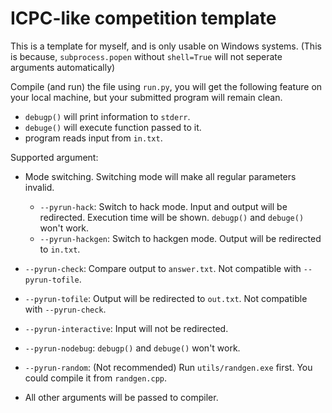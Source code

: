 # ICPC-like competition template

This is a template for myself, and is only usable on Windows systems. (This is because, `subprocess.popen` without `shell=True` will not seperate arguments automatically)

Compile (and run) the file using `run.py`, you will get the following feature on your local machine, but your submitted program will remain clean.

- `debugp()` will print information to `stderr`.
- `debuge()` will execute function passed to it.
- program reads input from `in.txt`.

Supported argument:

- Mode switching. Switching mode will make all regular parameters invalid.
  - `--pyrun-hack`: Switch to hack mode. Input and output will be redirected. Execution time will be shown. `debugp()` and `debuge()` won't work. 
  - `--pyrun-hackgen`: Switch to hackgen mode. Output will be redirected to `in.txt`.

- `--pyrun-check`: Compare output to `answer.txt`. Not compatible with `--pyrun-tofile`.

- `--pyrun-tofile`: Output will be redirected to `out.txt`. Not compatible with `--pyrun-check`.

- `--pyrun-interactive`: Input will not be redirected.

- `--pyrun-nodebug`: `debugp()` and `debuge()` won't work. 

- `--pyrun-random`: (Not recommended) Run `utils/randgen.exe` first. You could compile it from `randgen.cpp`.

- All other arguments will be passed to compiler.